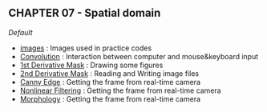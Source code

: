 <h2> CHAPTER 07 - Spatial domain </h2>


*Default*
<ul>
  <li><a href="https://github.com/AhnJunYeong0319/PoseEstimation/tree/main/CHAPTER7/images">images</a> : Images used in practice codes</li>   
  <li><a href="https://github.com/AhnJunYeong0319/PoseEstimation/tree/main/CHAPTER7/ExerciseQuestions</a> : Solution codes for excercise problems of each chapter</li>
</ul>
    
<br>
<hr>
<strong>CHATER 07 Folders</strong>
<br><br>
<ol>
  <li><a href="https://github.com/AhnJunYeong0319/PoseEstimation/tree/main/CHAPTER7/Convolution">Convolution</a> : Interaction between computer and mouse&keyboard input</li>
  <li><a href="https://github.com/AhnJunYeong0319/PoseEstimation/tree/main/CHAPTER7/1st%20Derivative%20Mask">1st Derivative Mask</a> : Drawing some figures</li>
  <li><a href="https://github.com/AhnJunYeong0319/PoseEstimation/tree/main/CHAPTER7/2nd%20Derivative%20Mask">2nd Derivative Mask</a> : Reading and Writing image files</li>
  <li><a href="https://github.com/AhnJunYeong0319/PoseEstimation/tree/main/CHAPTER7/Canny%20Edge">Canny Edge</a> : Getting the frame from real-time camera </li>
  <li><a href="https://github.com/AhnJunYeong0319/PoseEstimation/tree/main/CHAPTER7/Nonlinear%20Filtering">Nonlinear Filtering</a> : Getting the frame from real-time camera </li>
  <li><a href="https://github.com/AhnJunYeong0319/PoseEstimation/tree/main/CHAPTER7/Morphology">Morphology</a> : Getting the frame from real-time camera </li>
  
  
</ol>
